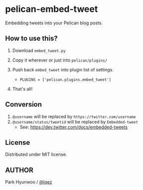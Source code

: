pelican-embed-tweet
===================

Embedding tweets into your Pelican blog posts.


How to use this?
----------------

 1. Download `embed_tweet.py`
 1. Copy it wherever or just into `pelican/plugins/`
 1. Push back `embed_tweet` into plugin list of settings.
    - `PLUGINS = ['pelican.plugins.embed_tweet']`

 1. That's all!


Conversion
----------

 1. `@username` will be replaced by `https://twitter.com/username`
 1. `@username/status/tweetid` will be replaced by `Embedded-tweet`
    - See: <https://dev.twitter.com/docs/embedded-tweets>


License
-------

Distributed under MIT license.


AUTHOR
------
Park Hyunwoo / [@lqez](https://twitter.com/lqez)
